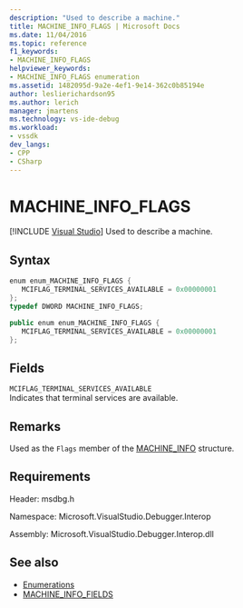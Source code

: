 ```yaml
---
description: "Used to describe a machine."
title: MACHINE_INFO_FLAGS | Microsoft Docs
ms.date: 11/04/2016
ms.topic: reference
f1_keywords:
- MACHINE_INFO_FLAGS
helpviewer_keywords:
- MACHINE_INFO_FLAGS enumeration
ms.assetid: 1482095d-9a2e-4ef1-9e14-362c0b85194e
author: leslierichardson95
ms.author: lerich
manager: jmartens
ms.technology: vs-ide-debug
ms.workload:
- vssdk
dev_langs:
- CPP
- CSharp
---
```

# MACHINE_INFO_FLAGS

 [!INCLUDE [Visual Studio](~/includes/applies-to-version/vs-windows-only.md)]
Used to describe a machine.

## Syntax

```cpp
enum enum_MACHINE_INFO_FLAGS { 
   MCIFLAG_TERMINAL_SERVICES_AVAILABLE = 0x00000001
};
typedef DWORD MACHINE_INFO_FLAGS;
```

```csharp
public enum enum_MACHINE_INFO_FLAGS { 
   MCIFLAG_TERMINAL_SERVICES_AVAILABLE = 0x00000001
};
```

## Fields
 `MCIFLAG_TERMINAL_SERVICES_AVAILABLE`\
 Indicates that terminal services are available.

## Remarks
 Used as the `Flags` member of the [MACHINE_INFO](../../../extensibility/debugger/reference/machine-info.md) structure.

## Requirements
 Header: msdbg.h

 Namespace: Microsoft.VisualStudio.Debugger.Interop

 Assembly: Microsoft.VisualStudio.Debugger.Interop.dll

## See also
- [Enumerations](../../../extensibility/debugger/reference/enumerations-visual-studio-debugging.md)
- [MACHINE_INFO_FIELDS](../../../extensibility/debugger/reference/machine-info-fields.md)
